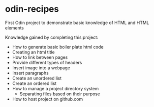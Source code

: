 # odin-recipes

First Odin project to demonstrate basic knowledge of HTML and HTML elements 

Knowledge gained by completing this project:
* How to generate basic boiler plate html code
* Creating an html title
* How to link between pages
* Provide different types of headers 
* Insert image into a webpage
* Insert paragraphs
* Create an unordered list
* Create an ordered list
* How to manage a project directory system
    * Separating files based on their purpose
* How to host project on github.com